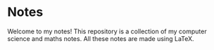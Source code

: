 # Notes
Welcome to my notes! This repository is a collection of my computer science and maths notes. All these notes are made using LaTeX.
